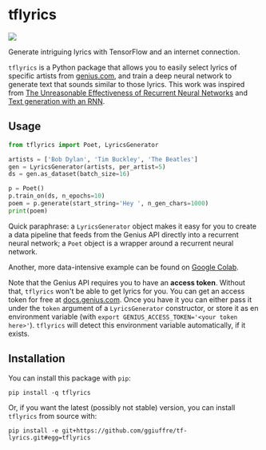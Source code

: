 # tflyrics
<a href="https://codeclimate.com/github/ggiuffre/tf-lyrics/maintainability"><img src="https://api.codeclimate.com/v1/badges/b0845d2d158fc06c1677/maintainability" /></a>

Generate intriguing lyrics with TensorFlow and an internet connection.

`tflyrics` is a Python package that allows you to easily select lyrics of
specific artists from [genius.com](https://genius.com/), and train a deep
neural network to generate text that sounds similar to those lyrics. This
work was inspired from [The Unreasonable Effectiveness of Recurrent Neural
Networks](http://karpathy.github.io/2015/05/21/rnn-effectiveness/) and
[Text generation with an
RNN](https://www.tensorflow.org/tutorials/text/text_generation).

## Usage

```python
from tflyrics import Poet, LyricsGenerator

artists = ['Bob Dylan', 'Tim Buckley', 'The Beatles']
gen = LyricsGenerator(artists, per_artist=5)
ds = gen.as_dataset(batch_size=16)

p = Poet()
p.train_on(ds, n_epochs=10)
poem = p.generate(start_string='Hey ', n_gen_chars=1000)
print(poem)
```

Quick paraphrase: a `LyricsGenerator` object makes it easy for you to create a
data pipeline that feeds from the Genius API directly into a recurrent neural
network; a `Poet` object is a wrapper around a recurrent neural network.

Another, more data-intensive example can be found on
[Google Colab](https://colab.research.google.com/drive/1OIYUbRawG5YEuQMunrR6Ox8S2UVI_Q6E).

Note that the Genius API requires you to have an **access token**. Without
that, `tflyrics` won't be able to get lyrics for you. You can get an access
token for free at [docs.genius.com](https://docs.genius.com/). Once you have
it you can either pass it under the `token` argument of a `LyricsGenerator`
constructor, or store it as en environment variable (with `export
GENIUS_ACCESS_TOKEN='<your token here>'`). `tflyrics` will detect this
environment variable automatically, if it exists.

## Installation

You can install this package with `pip`:

```shell
pip install -q tflyrics
```

Or, if you want the latest (possibly not stable) version, you can install
`tflyrics` from source with:

```shell
pip install -e git+https://github.com/ggiuffre/tf-lyrics.git#egg=tflyrics
```
